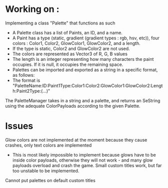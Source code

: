 # Working on :

Implementing a class "Palette" that functions as such
- A Palette class has a list of Paints, an ID, and a name.
- A Paint has a type (static, gradient (gradient types : rgb, hsv, etc)), four colors : Color1, Color2, GlowColor1, GlowColor2, and a length.
- If the type is static, Color2 and GlowColor2 are not used.
- The colors are represented as Vector3 of R, G, B values
- The length is an integer representing how many characters the paint occupies. If it is null, it occupies the remaining space.
- Palettes can be imported and exported as a string in a specific format, as follows:
- The format is "PaletteName:ID:Paint1Type:Color1:Color2:GlowColor1:GlowColor2:Length:Paint2Type:(...)"

The PaletteManager takes in a string and a palette, and returns an SeString using the adequate ColorPayloads according to the given Palette.

# Issues

Glow colors are not implemented at the moment because they cause crashes, only text colors are implemented
- This is most likely impossible to implement because glows have to be inside color payloads, otherwise they will not work - and many glow payloads overload and crash the game. Small custom titles work, but far too unstable to be implemented.

Cannot put palettes on default custom titles
